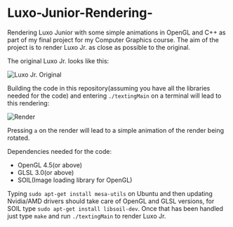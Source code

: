 # Luxo-Junior-Rendering-
Rendering Luxo Junior with some simple animations in OpenGL and C++ as part of my final project for my Computer Graphics course. The aim of the project is to render Luxo Jr. as close as possible to the original.

The original Luxo Jr. looks like this:

![Luxo Jr. Original](https://s3.envato.com/files/127881089/Pixar%20Luxo%20Jr%20Final%20Envato.jpg)

Building the code in this repository(assuming you have all the libraries needed for the code) and entering `./textingMain` on a terminal will lead to this rendering:

![Render](https://i.imgur.com/xxdqoVo.png)

Pressing `a` on the render will lead to a simple animation of the render being rotated.

Dependencies needed for the code: 

* OpenGL 4.5(or above)
* GLSL 3.0(or above)
* SOIL(Image loading library for OpenGL)

Typing `sudo apt-get install mesa-utils` on Ubuntu and then updating Nvidia/AMD drivers should take care of OpenGL and GLSL versions, for SOIL type `sudo apt-get install libsoil-dev`. Once that has been handled just type `make` and run `./textingMain` to render Luxo Jr.
